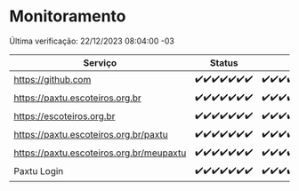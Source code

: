 # Monitoramento

Última verificação: 22/12/2023 08:04:00 -03

|Serviço|Status|Últimas 24h|
|---|---|---|
|https://github.com|<span title="2023-12-15: OK=24">✔️</span><span title="2023-12-16: OK=24">✔️</span><span title="2023-12-17: OK=24">✔️</span><span title="2023-12-18: OK=24">✔️</span><span title="2023-12-19: OK=24">✔️</span><span title="2023-12-20: OK=24">✔️</span><span title="2023-12-21: OK=11">✔️</span>|<span title="21/12/2023 08:04:00 -03 : 200">✔️</span><span title="21/12/2023 09:11:00 -03 : 200">✔️</span><span title="21/12/2023 10:08:00 -03 : 200">✔️</span><span title="21/12/2023 11:05:00 -03 : 200">✔️</span><span title="21/12/2023 12:06:00 -03 : 200">✔️</span><span title="21/12/2023 13:07:00 -03 : 200">✔️</span><span title="21/12/2023 14:04:00 -03 : 200">✔️</span><span title="21/12/2023 15:06:00 -03 : 200">✔️</span><span title="21/12/2023 16:02:00 -03 : 200">✔️</span><span title="21/12/2023 17:06:00 -03 : 200">✔️</span><span title="21/12/2023 18:04:00 -03 : 200">✔️</span><span title="21/12/2023 19:03:00 -03 : 200">✔️</span><span title="21/12/2023 20:06:00 -03 : 200">✔️</span><span title="21/12/2023 21:30:00 -03 : 200">✔️</span><span title="21/12/2023 22:43:00 -03 : 200">✔️</span><span title="21/12/2023 23:18:00 -03 : 200">✔️</span><span title="22/12/2023 00:07:00 -03 : 200">✔️</span><span title="22/12/2023 01:07:00 -03 : 200">✔️</span><span title="22/12/2023 02:06:00 -03 : 200">✔️</span><span title="22/12/2023 03:08:00 -03 : 200">✔️</span><span title="22/12/2023 04:05:00 -03 : 200">✔️</span><span title="22/12/2023 05:08:00 -03 : 200">✔️</span><span title="22/12/2023 06:06:00 -03 : 200">✔️</span><span title="22/12/2023 07:06:00 -03 : 200">✔️</span><span title="22/12/2023 08:04:00 -03 : 200">✔️</span>|
|https://paxtu.escoteiros.org.br|<span title="2023-12-15: OK=24">✔️</span><span title="2023-12-16: OK=24">✔️</span><span title="2023-12-17: OK=24">✔️</span><span title="2023-12-18: OK=24">✔️</span><span title="2023-12-19: OK=24">✔️</span><span title="2023-12-20: OK=24">✔️</span><span title="2023-12-21: OK=11">✔️</span>|<span title="21/12/2023 08:04:00 -03 : 200">✔️</span><span title="21/12/2023 09:11:00 -03 : 200">✔️</span><span title="21/12/2023 10:08:00 -03 : 200">✔️</span><span title="21/12/2023 11:05:00 -03 : 200">✔️</span><span title="21/12/2023 12:06:00 -03 : 200">✔️</span><span title="21/12/2023 13:07:00 -03 : 200">✔️</span><span title="21/12/2023 14:04:00 -03 : 200">✔️</span><span title="21/12/2023 15:06:00 -03 : 200">✔️</span><span title="21/12/2023 16:02:00 -03 : 200">✔️</span><span title="21/12/2023 17:06:00 -03 : 200">✔️</span><span title="21/12/2023 18:04:00 -03 : 200">✔️</span><span title="21/12/2023 19:03:00 -03 : 200">✔️</span><span title="21/12/2023 20:06:00 -03 : 200">✔️</span><span title="21/12/2023 21:30:00 -03 : 200">✔️</span><span title="21/12/2023 22:43:00 -03 : 200">✔️</span><span title="21/12/2023 23:18:00 -03 : 200">✔️</span><span title="22/12/2023 00:07:00 -03 : 200">✔️</span><span title="22/12/2023 01:07:00 -03 : 200">✔️</span><span title="22/12/2023 02:06:00 -03 : 200">✔️</span><span title="22/12/2023 03:08:00 -03 : 200">✔️</span><span title="22/12/2023 04:05:00 -03 : 200">✔️</span><span title="22/12/2023 05:08:00 -03 : 200">✔️</span><span title="22/12/2023 06:06:00 -03 : 200">✔️</span><span title="22/12/2023 07:06:00 -03 : 200">✔️</span><span title="22/12/2023 08:04:00 -03 : 200">✔️</span>|
|https://escoteiros.org.br|<span title="2023-12-15: OK=24">✔️</span><span title="2023-12-16: OK=24">✔️</span><span title="2023-12-17: OK=24">✔️</span><span title="2023-12-18: OK=24">✔️</span><span title="2023-12-19: OK=24">✔️</span><span title="2023-12-20: OK=24">✔️</span><span title="2023-12-21: OK=11">✔️</span>|<span title="21/12/2023 08:04:00 -03 : 200">✔️</span><span title="21/12/2023 09:11:00 -03 : 200">✔️</span><span title="21/12/2023 10:08:00 -03 : 200">✔️</span><span title="21/12/2023 11:05:00 -03 : 200">✔️</span><span title="21/12/2023 12:06:00 -03 : 200">✔️</span><span title="21/12/2023 13:07:00 -03 : 200">✔️</span><span title="21/12/2023 14:04:00 -03 : 200">✔️</span><span title="21/12/2023 15:06:00 -03 : 200">✔️</span><span title="21/12/2023 16:02:00 -03 : 200">✔️</span><span title="21/12/2023 17:06:00 -03 : 200">✔️</span><span title="21/12/2023 18:04:00 -03 : 200">✔️</span><span title="21/12/2023 19:03:00 -03 : 200">✔️</span><span title="21/12/2023 20:06:00 -03 : 200">✔️</span><span title="21/12/2023 21:30:00 -03 : 200">✔️</span><span title="21/12/2023 22:43:00 -03 : 200">✔️</span><span title="21/12/2023 23:18:00 -03 : 200">✔️</span><span title="22/12/2023 00:07:00 -03 : 200">✔️</span><span title="22/12/2023 01:07:00 -03 : 200">✔️</span><span title="22/12/2023 02:06:00 -03 : 200">✔️</span><span title="22/12/2023 03:08:00 -03 : 200">✔️</span><span title="22/12/2023 04:05:00 -03 : 200">✔️</span><span title="22/12/2023 05:08:00 -03 : 200">✔️</span><span title="22/12/2023 06:06:00 -03 : 200">✔️</span><span title="22/12/2023 07:06:00 -03 : 200">✔️</span><span title="22/12/2023 08:04:00 -03 : 200">✔️</span>|
|https://paxtu.escoteiros.org.br/paxtu|<span title="2023-12-15: OK=24">✔️</span><span title="2023-12-16: OK=24">✔️</span><span title="2023-12-17: OK=24">✔️</span><span title="2023-12-18: OK=24">✔️</span><span title="2023-12-19: OK=24">✔️</span><span title="2023-12-20: OK=24">✔️</span><span title="2023-12-21: OK=11">✔️</span>|<span title="21/12/2023 08:04:00 -03 : 200">✔️</span><span title="21/12/2023 09:11:00 -03 : 200">✔️</span><span title="21/12/2023 10:08:00 -03 : 200">✔️</span><span title="21/12/2023 11:05:00 -03 : 200">✔️</span><span title="21/12/2023 12:06:00 -03 : 200">✔️</span><span title="21/12/2023 13:07:00 -03 : 200">✔️</span><span title="21/12/2023 14:04:00 -03 : 200">✔️</span><span title="21/12/2023 15:06:00 -03 : 200">✔️</span><span title="21/12/2023 16:02:00 -03 : 200">✔️</span><span title="21/12/2023 17:06:00 -03 : 200">✔️</span><span title="21/12/2023 18:04:00 -03 : 200">✔️</span><span title="21/12/2023 19:03:00 -03 : 200">✔️</span><span title="21/12/2023 20:06:00 -03 : 200">✔️</span><span title="21/12/2023 21:30:00 -03 : 200">✔️</span><span title="21/12/2023 22:43:00 -03 : 200">✔️</span><span title="21/12/2023 23:18:00 -03 : 200">✔️</span><span title="22/12/2023 00:07:00 -03 : 200">✔️</span><span title="22/12/2023 01:08:00 -03 : 200">✔️</span><span title="22/12/2023 02:06:00 -03 : 200">✔️</span><span title="22/12/2023 03:08:00 -03 : 200">✔️</span><span title="22/12/2023 04:05:00 -03 : 200">✔️</span><span title="22/12/2023 05:08:00 -03 : 200">✔️</span><span title="22/12/2023 06:06:00 -03 : 200">✔️</span><span title="22/12/2023 07:06:00 -03 : 200">✔️</span><span title="22/12/2023 08:04:00 -03 : 200">✔️</span>|
|https://paxtu.escoteiros.org.br/meupaxtu|<span title="2023-12-15: OK=24">✔️</span><span title="2023-12-16: OK=24">✔️</span><span title="2023-12-17: OK=24">✔️</span><span title="2023-12-18: OK=24">✔️</span><span title="2023-12-19: OK=24">✔️</span><span title="2023-12-20: OK=24">✔️</span><span title="2023-12-21: OK=11">✔️</span>|<span title="21/12/2023 08:04:00 -03 : 200">✔️</span><span title="21/12/2023 09:11:00 -03 : 200">✔️</span><span title="21/12/2023 10:08:00 -03 : 200">✔️</span><span title="21/12/2023 11:05:00 -03 : 200">✔️</span><span title="21/12/2023 12:06:00 -03 : 200">✔️</span><span title="21/12/2023 13:07:00 -03 : 200">✔️</span><span title="21/12/2023 14:04:00 -03 : 200">✔️</span><span title="21/12/2023 15:06:00 -03 : 200">✔️</span><span title="21/12/2023 16:02:00 -03 : 200">✔️</span><span title="21/12/2023 17:06:00 -03 : 200">✔️</span><span title="21/12/2023 18:04:00 -03 : 200">✔️</span><span title="21/12/2023 19:03:00 -03 : 200">✔️</span><span title="21/12/2023 20:06:00 -03 : 200">✔️</span><span title="21/12/2023 21:30:00 -03 : 200">✔️</span><span title="21/12/2023 22:43:00 -03 : 200">✔️</span><span title="21/12/2023 23:18:00 -03 : 200">✔️</span><span title="22/12/2023 00:07:00 -03 : 200">✔️</span><span title="22/12/2023 01:08:00 -03 : 200">✔️</span><span title="22/12/2023 02:06:00 -03 : 200">✔️</span><span title="22/12/2023 03:08:00 -03 : 200">✔️</span><span title="22/12/2023 04:05:00 -03 : 200">✔️</span><span title="22/12/2023 05:08:00 -03 : 200">✔️</span><span title="22/12/2023 06:06:00 -03 : 200">✔️</span><span title="22/12/2023 07:06:00 -03 : 200">✔️</span><span title="22/12/2023 08:04:00 -03 : 200">✔️</span>|
|Paxtu Login|<span title="2023-12-15: OK=24">✔️</span><span title="2023-12-16: OK=24">✔️</span><span title="2023-12-17: OK=24">✔️</span><span title="2023-12-18: OK=24">✔️</span><span title="2023-12-19: OK=24">✔️</span><span title="2023-12-20: OK=24">✔️</span><span title="2023-12-21: OK=11">✔️</span>|<span title="21/12/2023 08:04:00 -03 : 200">✔️</span><span title="21/12/2023 09:11:00 -03 : 200">✔️</span><span title="21/12/2023 10:08:00 -03 : 200">✔️</span><span title="21/12/2023 11:05:00 -03 : 200">✔️</span><span title="21/12/2023 12:06:00 -03 : 200">✔️</span><span title="21/12/2023 13:07:00 -03 : 200">✔️</span><span title="21/12/2023 14:04:00 -03 : 200">✔️</span><span title="21/12/2023 15:06:00 -03 : 200">✔️</span><span title="21/12/2023 16:02:00 -03 : 200">✔️</span><span title="21/12/2023 17:06:00 -03 : 200">✔️</span><span title="21/12/2023 18:04:00 -03 : 200">✔️</span><span title="21/12/2023 19:03:00 -03 : 200">✔️</span><span title="21/12/2023 20:06:00 -03 : 200">✔️</span><span title="21/12/2023 21:30:00 -03 : 200">✔️</span><span title="21/12/2023 22:43:00 -03 : 200">✔️</span><span title="21/12/2023 23:18:00 -03 : 200">✔️</span><span title="22/12/2023 00:07:00 -03 : 200">✔️</span><span title="22/12/2023 01:08:00 -03 : 200">✔️</span><span title="22/12/2023 02:06:00 -03 : 200">✔️</span><span title="22/12/2023 03:08:00 -03 : 200">✔️</span><span title="22/12/2023 04:05:00 -03 : 200">✔️</span><span title="22/12/2023 05:08:00 -03 : 200">✔️</span><span title="22/12/2023 06:06:00 -03 : 200">✔️</span><span title="22/12/2023 07:06:00 -03 : 200">✔️</span><span title="22/12/2023 08:04:00 -03 : 200">✔️</span>|
